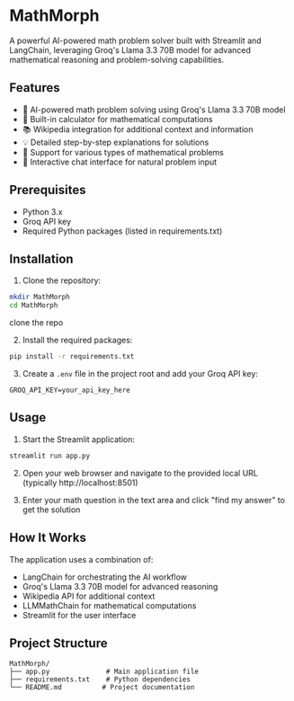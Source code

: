 # MathMorph

A powerful AI-powered math problem solver built with Streamlit and LangChain, leveraging Groq's Llama 3.3 70B model for advanced mathematical reasoning and problem-solving capabilities.

## Features

- 🤖 AI-powered math problem solving using Groq's Llama 3.3 70B model
- 🔢 Built-in calculator for mathematical computations
- 📚 Wikipedia integration for additional context and information
- 💡 Detailed step-by-step explanations for solutions
- 🎯 Support for various types of mathematical problems
- 💬 Interactive chat interface for natural problem input

## Prerequisites

- Python 3.x
- Groq API key
- Required Python packages (listed in requirements.txt)

## Installation

1. Clone the repository:
```bash
mkdir MathMorph
cd MathMorph
```

clone the repo

2. Install the required packages:
```bash
pip install -r requirements.txt
```

3. Create a `.env` file in the project root and add your Groq API key:
```
GROQ_API_KEY=your_api_key_here
```

## Usage

1. Start the Streamlit application:
```bash
streamlit run app.py
```

2. Open your web browser and navigate to the provided local URL (typically http://localhost:8501)

3. Enter your math question in the text area and click "find my answer" to get the solution

## How It Works

The application uses a combination of:
- LangChain for orchestrating the AI workflow
- Groq's Llama 3.3 70B model for advanced reasoning
- Wikipedia API for additional context
- LLMMathChain for mathematical computations
- Streamlit for the user interface

## Project Structure

```
MathMorph/
├── app.py              # Main application file
├── requirements.txt    # Python dependencies
└── README.md          # Project documentation
```
